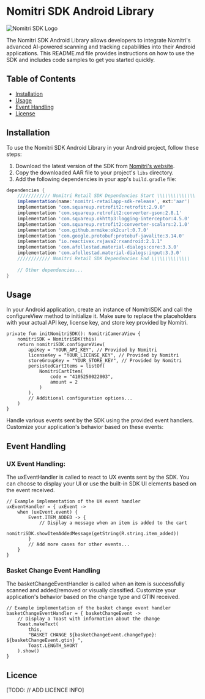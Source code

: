 # Nomitri SDK Android Library

![Nomitri SDK Logo](link-to-logo.png) <!-- If you have a logo, you can add it here -->

The Nomitri SDK Android Library allows developers to integrate Nomitri's advanced AI-powered scanning and tracking capabilities into their Android applications. This README.md file provides instructions on how to use the SDK and includes code samples to get you started quickly.

## Table of Contents

- [Installation](#installation)
- [Usage](#usage)
- [Event Handling](#event-handling)
- [License](#license)

## Installation

To use the Nomitri SDK Android Library in your Android project, follow these steps:

1. Download the latest version of the SDK from [Nomitri's website](https://www.nomitri.com).
2. Copy the downloaded AAR file to your project's `libs` directory.
3. Add the following dependencies in your app's `build.gradle` file:

```gradle
dependencies {
    //////////// Nomitri Retail SDK Dependencies Start \\\\\\\\\\\\\\
    implementation(name:'nomitri-retailapp-sdk-release', ext:'aar')
    implementation "com.squareup.retrofit2:retrofit:2.9.0"
    implementation 'com.squareup.retrofit2:converter-gson:2.8.1'
    implementation 'com.squareup.okhttp3:logging-interceptor:4.5.0'
    implementation 'com.squareup.retrofit2:converter-scalars:2.1.0'
    implementation 'com.github.mrmike:ok2curl:0.7.0'
    implementation 'com.google.protobuf:protobuf-javalite:3.14.0'
    implementation "io.reactivex.rxjava2:rxandroid:2.1.1"
    implementation 'com.afollestad.material-dialogs:core:3.3.0'
    implementation 'com.afollestad.material-dialogs:input:3.3.0'
    //////////// Nomitri Retail SDK Dependencies End \\\\\\\\\\\\\\
    
    // Other dependencies...
}
```

## Usage

In your Android application, create an instance of NomitriSDK and call the configureView method to initialize it. Make sure to replace the placeholders with your actual API key, license key, and store key provided by Nomitri.

```
private fun initNomitriSDK(): NomitriCameraView {
    nomitriSDK = NomitriSDK(this)
    return nomitriSDK.configureView(
        apiKey = "YOUR_API_KEY", // Provided by Nomitri
        licenseKey = "YOUR_LICENSE_KEY", // Provided by Nomitri
        storeGroupKey = "YOUR_STORE_KEY", // Provided by Nomitri
        persistedCartItems = listOf(
            NomitriCartItem(
                code = "4105250022003",
                amount = 2
            )
        ),
        // Additional configuration options...
    )
}
```

Handle various events sent by the SDK using the provided event handlers. Customize your application's behavior based on these events:

## Event Handling

### UX Event Handling:
The uxEventHandler is called to react to UX events sent by the SDK. You can choose to display your UI or use the built-in SDK UI elements based on the event received.

``` 
// Example implementation of the UX event handler
uxEventHandler = { uxEvent ->
    when (uxEvent.event) {
        Event.ITEM_ADDED -> {
            // Display a message when an item is added to the cart
            nomitriSDK.showItemAddedMessage(getString(R.string.item_added))
        }
        // Add more cases for other events...
    }
}
```

### Basket Change Event Handling
The basketChangeEventHandler is called when an item is successfully scanned and added/removed or visually classified. Customize your application's behavior based on the change type and GTIN received.

```
// Example implementation of the basket change event handler
basketChangeEventHandler = { basketChangeEvent ->
    // Display a Toast with information about the change
    Toast.makeText(
        this,
        "BASKET CHANGE ${basketChangeEvent.changeType}: ${basketChangeEvent.gtin} ",
        Toast.LENGTH_SHORT
    ).show()
}
```

## Licence
[TODO: // ADD LICENCE INFO]
